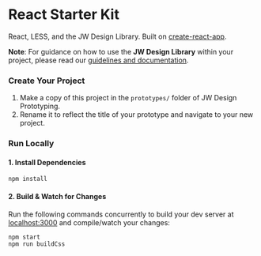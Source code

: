 # React Starter Kit

React, LESS, and the JW Design Library. Built on [create-react-app](https://github.com/facebook/create-react-app).

**Note**: For guidance on how to use the **JW Design Library** within your project, please read our [guidelines and documentation](https://design.jwplayer.com/docs/#/brand-colors).

### Create Your Project

1. Make a copy of this project in the `prototypes/` folder of JW Design Prototyping.
2. Rename it to reflect the title of your prototype and navigate to your new project.

### Run Locally

#### 1. Install Dependencies

```
npm install
```

#### 2. Build & Watch for Changes

Run the following commands concurrently to build your dev server at [localhost:3000](http://localhost:3000) and compile/watch your changes:

```
npm start
npm run buildCss
```
